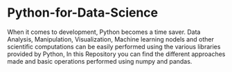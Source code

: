 # Python-for-Data-Science
When it comes to development, Python becomes a time saver. Data Analysis, Manipulation, Visualization, Machine learning nodels and other scientific computations  can be easily performed using the various libraries provided by Python, In this Repository you can find the different approaches made and basic operations performed using numpy and pandas.

